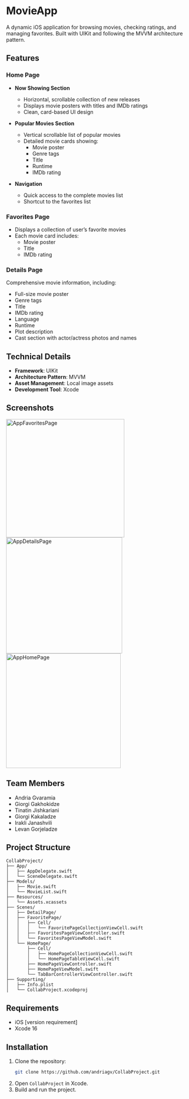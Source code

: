 # MovieApp

A dynamic iOS application for browsing movies, checking ratings, and managing favorites. Built with UIKit and following the MVVM architecture pattern.

## Features

### Home Page
- **Now Showing Section**  
  - Horizontal, scrollable collection of new releases
  - Displays movie posters with titles and IMDb ratings
  - Clean, card-based UI design

- **Popular Movies Section**  
  - Vertical scrollable list of popular movies
  - Detailed movie cards showing:
    - Movie poster
    - Genre tags
    - Title
    - Runtime
    - IMDb rating

- **Navigation**  
  - Quick access to the complete movies list
  - Shortcut to the favorites list

### Favorites Page
- Displays a collection of user’s favorite movies
- Each movie card includes:
  - Movie poster
  - Title
  - IMDb rating

### Details Page
Comprehensive movie information, including:
- Full-size movie poster
- Genre tags
- Title
- IMDb rating
- Language
- Runtime
- Plot description
- Cast section with actor/actress photos and names

## Technical Details
- **Framework**: UIKit
- **Architecture Pattern**: MVVM
- **Asset Management**: Local image assets
- **Development Tool**: Xcode

## Screenshots
<img width="321" alt="AppFavoritesPage" src="https://github.com/user-attachments/assets/8b16cad1-f8f3-4b9a-9b47-92265c971576">
<img width="315" alt="AppDetailsPage" src="https://github.com/user-attachments/assets/bea0b6b1-8ee1-4407-8d47-b629aa455e69">
<img width="311" alt="AppHomePage" src="https://github.com/user-attachments/assets/6db4e8a2-a995-4909-9977-c96ed73e312a">


## Team Members
- Andria Gvaramia
- Giorgi Gakhokidze
- Tinatin Jishkariani
- Giorgi Kakaladze
- Irakli Janashvili
- Levan Gorjeladze

## Project Structure

```
CollabProject/
├── App/
│   ├── AppDelegate.swift
│   └── SceneDelegate.swift
├── Models/
│   ├── Movie.swift
│   └── MovieList.swift
├── Resources/
│   └── Assets.xcassets
├── Scenes/
│   ├── DetailPage/
│   ├── FavoritePage/
│   │   ├── Cell/
│   │   │   └── FavoritePageCollectionViewCell.swift
│   │   ├── FavoritesPageViewController.swift
│   │   └── FavoritesPageViewModel.swift
│   └── HomePage/
│       ├── Cell/
│       │   ├── HomePageCollectionViewCell.swift
│       │   └── HomePageTableViewCell.swift
│       ├── HomePageViewController.swift
│       ├── HomePageViewModel.swift
│       └── TabBarControllerViewController.swift
├── Supporting/
│   ├── Info.plist
│   └── CollabProject.xcodeproj
```

## Requirements
- iOS [version requirement]
- Xcode 16

## Installation
1. Clone the repository:
   ```bash
   git clone https://github.com/andriagv/CollabProject.git
   ```
2. Open `CollabProject` in Xcode.
3. Build and run the project.
